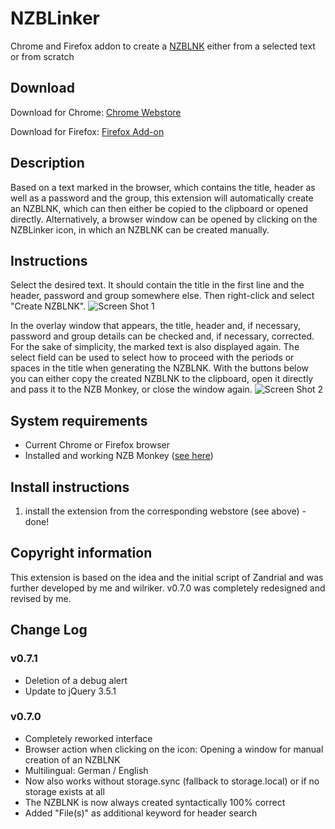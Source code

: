 # NZBLinker
Chrome and Firefox addon to create a [NZBLNK](https://nzblnk.info) either from a selected text or from scratch

## Download
Download for Chrome: [Chrome Webstore](https://chrome.google.com/webstore/detail/nzblinker/podpddhcepkggomgplkpkdhehckkllab)

Download for Firefox: [Firefox Add-on](https://addons.mozilla.org/de/firefox/addon/nzblinker/)

## Description
Based on a text marked in the browser, which contains the title, header as well as a password and the group, this extension will automatically create an NZBLNK, which can then either be copied to the clipboard or opened directly.
Alternatively, a browser window can be opened by clicking on the NZBLinker icon, in which an NZBLNK can be created manually.

## Instructions
Select the desired text. It should contain the title in the first line and the header, password and group somewhere else.
Then right-click and select "Create NZBLNK".
![Screen Shot 1](https://github.com/Tensai75/NZBLinker/raw/master/screenshots/NZBLinker1.jpg)

In the overlay window that appears, the title, header and, if necessary, password and group details can be checked and, if necessary, corrected. For the sake of simplicity, the marked text is also displayed again.
The select field can be used to select how to proceed with the periods or spaces in the title when generating the NZBLNK.
With the buttons below you can either copy the created NZBLNK to the clipboard, open it directly and pass it to the NZB Monkey, or close the window again.
![Screen Shot 2](https://github.com/Tensai75/NZBLinker/raw/master/screenshots/NZBLinker2.jpg)

## System requirements
* Current Chrome or Firefox browser
* Installed and working NZB Monkey ([see here](https://nzblnk.info/nzb-monkey/))

## Install instructions
1. install the extension from the corresponding webstore (see above) - done!

## Copyright information
This extension is based on the idea and the initial script of Zandrial and was further developed by me and wilriker.
v0.7.0 was completely redesigned and revised by me.

## Change Log
### v0.7.1
* Deletion of a debug alert
* Update to jQuery 3.5.1

### v0.7.0
* Completely reworked interface
* Browser action when clicking on the icon: Opening a window for manual creation of an NZBLNK
* Multilingual: German / English
* Now also works without storage.sync (fallback to storage.local) or if no storage exists at all
* The NZBLNK is now always created syntactically 100% correct
* Added "File(s)" as additional keyword for header search
